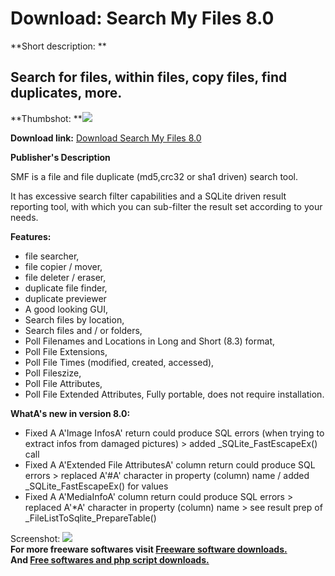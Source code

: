# Download: Search My Files 8.0

**Short description: **

## Search for files, within files, copy files, find duplicates, more.

  
**Thumbshot: **![](http://www.freewarefiles.com/screenshot/searchmyfiles_md.jpg)   
  
**Download link:** [Download Search My Files 8.0](http://freesoftwares.boysofts.com/Search-My-Files_program_56152.html)  
  

**Publisher's Description**  
  

SMF is a file and file duplicate (md5,crc32 or sha1 driven) search tool.

It has excessive search filter capabilities and a SQLite driven result
reporting tool, with which you can sub-filter the result set according to your
needs.

**Features:**

  * file searcher, 
  * file copier / mover, 
  * file deleter / eraser, 
  * duplicate file finder, 
  * duplicate previewer 
  * A good looking GUI, 
  * Search files by location, 
  * Search files and / or folders, 
  * Poll Filenames and Locations in Long and Short (8.3) format, 
  * Poll File Extensions, 
  * Poll File Times (modified, created, accessed), 
  * Poll Fileszize, 
  * Poll File Attributes, 
  * Poll File Extended Attributes, 
Fully portable, does not require installation.

**WhatA's new in version 8.0:**

  * Fixed A A'Image InfosA' return could produce SQL errors (when trying to extract infos from damaged pictures) > added _SQLite_FastEscapeEx() call 
  * Fixed A A'Extended File AttributesA' column return could produce SQL errors > replaced A'#A' character in property (column) name / added _SQLite_FastEscapeEx() for values 
  * Fixed A A'MediaInfoA' column return could produce SQL errors > replaced A'*A' character in property (column) name > see result prep of _FileListToSqlite_PrepareTable() 

  
  
Screenshot: ![](http://www.freewarefiles.com/screenshot/searchmyfiles.jpg)  
**For more freeware softwares visit [Freeware software downloads.](http://freesoftwares.boysofts.com/)**   
**And [Free softwares and php script downloads.](http://www.boysofts.com/)**

